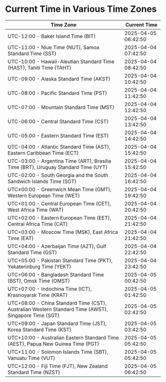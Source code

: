 # Current Time in Various Time Zones

| Time Zone | Current Time |
|-----------|--------------|
| UTC-12:00 - Baker Island Time (BIT) | 2025-04-05 06:42:50 |
| UTC-11:00 - Niue Time (NUT), Samoa Standard Time (SST) | 2025-04-04 07:42:50 |
| UTC-10:00 - Hawaii-Aleutian Standard Time (HAST), Tahiti Time (TAHT) | 2025-04-04 08:42:50 |
| UTC-09:00 - Alaska Standard Time (AKST) | 2025-04-04 10:42:50 |
| UTC-08:00 - Pacific Standard Time (PST) | 2025-04-04 11:42:50 |
| UTC-07:00 - Mountain Standard Time (MST) | 2025-04-04 12:42:50 |
| UTC-06:00 - Central Standard Time (CST) | 2025-04-04 13:42:50 |
| UTC-05:00 - Eastern Standard Time (EST) | 2025-04-04 14:42:50 |
| UTC-04:00 - Atlantic Standard Time (AST), Eastern Caribbean Time (ECT) | 2025-04-04 15:42:50 |
| UTC-03:00 - Argentina Time (ART), Brasília Time (BRT), Uruguay Standard Time (UYT) | 2025-04-04 15:42:50 |
| UTC-02:00 - South Georgia and the South Sandwich Islands Time (SGT) | 2025-04-04 16:42:50 |
| UTC±00:00 - Greenwich Mean Time (GMT), Western European Time (WET) | 2025-04-04 19:42:50 |
| UTC+01:00 - Central European Time (CET), West Africa Time (WAT) | 2025-04-04 20:42:50 |
| UTC+02:00 - Eastern European Time (EET), Central Africa Time (CAT) | 2025-04-04 21:42:50 |
| UTC+03:00 - Moscow Time (MSK), East Africa Time (EAT) | 2025-04-04 21:42:50 |
| UTC+04:00 - Azerbaijan Time (AZT), Gulf Standard Time (GST) | 2025-04-04 22:42:50 |
| UTC+05:00 - Pakistan Standard Time (PKT), Yekaterinburg Time (YEKT) | 2025-04-04 23:42:50 |
| UTC+06:00 - Bangladesh Standard Time (BST), Omsk Time (OMST) | 2025-04-05 00:42:50 |
| UTC+07:00 - Indochina Time (ICT), Krasnoyarsk Time (KRAT) | 2025-04-05 01:42:50 |
| UTC+08:00 - China Standard Time (CST), Australian Western Standard Time (AWST), Singapore Time (SGT) | 2025-04-05 02:42:50 |
| UTC+09:00 - Japan Standard Time (JST), Korea Standard Time (KST) | 2025-04-05 03:42:50 |
| UTC+10:00 - Australian Eastern Standard Time (AEST), Papua New Guinea Time (PGT) | 2025-04-05 05:42:50 |
| UTC+11:00 - Solomon Islands Time (SBT), Vanuatu Time (VUT) | 2025-04-05 05:42:50 |
| UTC+12:00 - Fiji Time (FJT), New Zealand Standard Time (NZST) | 2025-04-05 06:42:50 |
